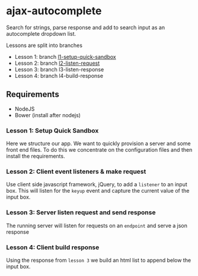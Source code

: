 # ajax-autocomplete

Search for strings, parse response and add to search input as an autocomplete dropdown list.

Lessons are split into branches

 - Lesson 1: branch [l1-setup-quick-sandbox](https://github.com/coder-forge/ajax-autocomplete/tree/l1-setup-quick-sandbox)
 - Lesson 2: branch [l2-listen-request](https://github.com/coder-forge/ajax-autocomplete/tree/l2-listen-and-request)
 - Lesson 3: branch l3-listen-response
 - Lesson 4: branch l4-build-response

## Requirements

 - NodeJS
 - Bower (install after nodejs)

### Lesson 1: Setup Quick Sandbox

Here we structure our app. We want to quickly provision a server and some
front end files. To do this we concentrate on the configuration files and then
install the requirements.

### Lesson 2: Client event listeners & make request

Use client side javascript framework, jQuery, to add a `listener` to an input
box. This will listen for the `keyup` event and capture the current value of the
input box.

### Lesson 3: Server listen request and send response

The running server will listen for requests on an `endpoint` and serve a json
response

### Lesson 4: Client build response

Using the response from `lesson 3` we build an html list to append below the
input box.
